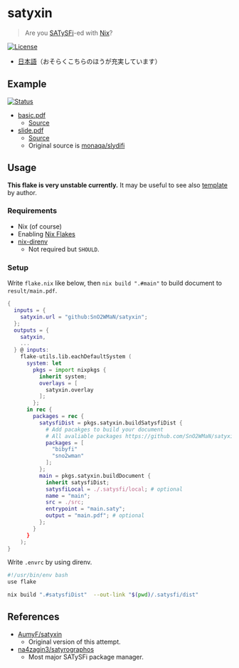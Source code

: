 # satyxin

> Are you [SATySFi](https://github.com/gfngfn/SATySFi)-ed with [Nix](https://nixos.org/)?

[![License](https://img.shields.io/github/license/SnO2WMaN/satyxin?style=flat)](https://github.com/SnO2WMaN/satyxin/blob/main/LICENSE)

- [日本語](./README-ja.md)（おそらくこちらのほうが充実しています）

## Example

[![Status](https://github.com/SnO2WMaN/satyxin/actions/workflows/gh-pages.yml/badge.svg)](https://github.com/SnO2WMaN/satyxin/actions/workflows/gh-pages.yml)

- [basic.pdf](https://sno2wman.github.io/satyxin/basic.pdf)
  - [Source](https://github.com/SnO2WMaN/satyxinur/tree/main/example/basic)
- [slide.pdf](https://sno2wman.github.io/satyxin/basic.pdf)
  - [Source](https://github.com/SnO2WMaN/satyxinur/tree/main/example/slide)
  - Original source is [monaqa/slydifi](https://github.com/monaqa/slydifi/tree/e9d0f57c9e27c77888582eaa9ad8b9fd35a12828/doc)

## Usage

**This flake is very unstable currently.** It may be useful to see also [template](https://github.com/SnO2WMaN/satysfi-nixtemplate) by author.

### Requirements

- Nix (of course)
- Enabling [Nix Flakes](https://nixos.wiki/wiki/Flakes#Enable_flakes)
- [nix-direnv](https://github.com/nix-community/nix-direnv)
  - Not required but `SHOULD`.

### Setup

Write `flake.nix` like below, then `nix build ".#main"` to build document to `result/main.pdf`.

```nix
{
  inputs = { 
    satyxin.url = "github:SnO2WMaN/satyxin";
  };
  outputs = { 
    satyxin, 
    ...
  } @ inputs:
    flake-utils.lib.eachDefaultSystem (
      system: let
        pkgs = import nixpkgs {
          inherit system;
          overlays = [ 
            satyxin.overlay
          ];
        };
      in rec {
        packages = rec {
          satysfiDist = pkgs.satyxin.buildSatysfiDist {
            # Add pacakges to build your document
            # All avaliable packages https://github.com/SnO2WMaN/satyxin/tree/main/pkgs
            packages = [
              "bibyfi"
              "sno2wman"
            ];
          };
          main = pkgs.satyxin.buildDocument {
            inherit satysfiDist;
            satysfiLocal = ./.satysfi/local; # optional
            name = "main";
            src = ./src;
            entrypoint = "main.saty";
            output = "main.pdf"; # optional
          };
        }
      }
    );
}
```

Write `.envrc` by using direnv.

```sh
#!/usr/bin/env bash
use flake

nix build ".#satysfiDist"  --out-link "$(pwd)/.satysfi/dist"
```

## References

- [AumyF/satyxin](https://github.com/AumyF/satyxin)
  - Original version of this attempt.
- [na4zagin3/satyrographos](https://github.com/na4zagin3/satyrographos)
  - Most major SATySFi package manager.
